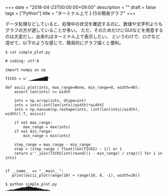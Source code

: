 +++
date = "2018-04-23T00:00:00+09:00"
description = ""
draft = false
tags = ["Python"]
title = "ターミナル上で１行の簡易グラフ"
+++

データ処理などしていると、処理中の状況を確認するのに、数値や文字列よりもグラフの方が適していることが多い。
ただ、そのためだけにGUIなどを用意するのは大変だし、出来ればターミナル上で表示したい。
というわけで、ログなど混ぜて、以下のような感じで、簡易的にグラフ描くと便利。

```
$ cat simple_plot.py

# coding: utf-8

import numpy as np

TICKS = u'_▁▂▃▄▅▆▇█'

def ascii_plot(ints, max_range=None, min_range=0, width=40):
    assert len(ints) >= width

    ints = np.array(ints, dtype=int)
    ints = ints[:int(len(ints)/width)*width]
    ints = np.nansum(np.reshape(ints, (int(len(ints)/width), width)).T, axis=1)

    if not max_range:
        max_range = max(ints)
    if not min_range:
        min_range = min(ints)

    step_range = max_range - min_range
    step = (step_range / float(len(TICKS) - 1)) or 1
    return u''.join(TICKS[int(round((i - min_range) / step))] for i in ints)


if __name__ == "__main__":
   print(ascii_plot(range(10) + range(10, 0, -1), width=20))
```

```
$ python simple_plot.py
_▁▂▂▃▄▅▆▆▇█▇▆▆▅▄▃▂▂▁
```
